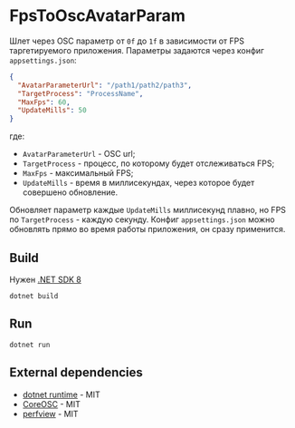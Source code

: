 # FpsToOscAvatarParam

Шлет через OSC параметр от `0f` до `1f` в зависимости от FPS таргетируемого приложения.
Параметры задаются через конфиг `appsettings.json`:
```json
{
  "AvatarParameterUrl": "/path1/path2/path3",
  "TargetProcess": "ProcessName",
  "MaxFps": 60,
  "UpdateMills": 50
}
```
где:
+ `AvatarParameterUrl` - OSC url;
+ `TargetProcess` - процесс, по которому будет отслеживаться FPS;
+ `MaxFps` - максимальный FPS;
+ `UpdateMills` - время в миллисекундах, через которое будет совершено обновление.

Обновляет параметр каждые `UpdateMills` миллисекунд плавно, но FPS по `TargetProcess` - каждую секунду.
Конфиг `appsettings.json` можно обновлять прямо во время работы приложения, он сразу применится.

## Build
Нужен [.NET SDK 8](https://dotnet.microsoft.com/en-us/download/dotnet/8.0)
```
dotnet build
```

## Run
```
dotnet run
```

## External dependencies
+ [dotnet runtime](https://github.com/dotnet/runtime) - MIT
+ [CoreOSC](https://github.com/dastevens/CoreOSC) - MIT
+ [perfview](https://github.com/Microsoft/perfview) - MIT
